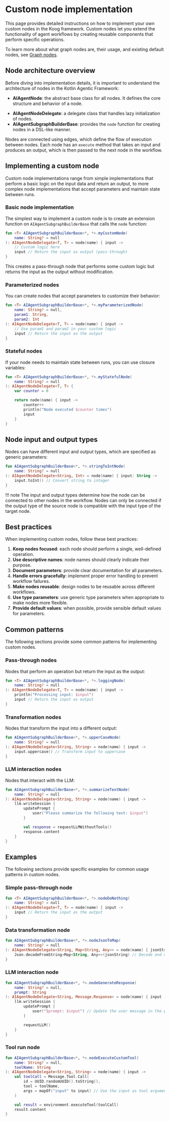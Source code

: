 # Custom node implementation

This page provides detailed instructions on how to implement your own custom nodes in the Koog framework. 
Custom nodes let you extend the functionality of agent workflows by creating reusable components that perform specific
operations.

To learn more about what graph nodes are, their usage, and existing default nodes, see [Graph nodes](nodes-and-components.md).

## Node architecture overview

Before diving into implementation details, it is important to understand the architecture of nodes in the Kotlin Agentic
Framework:

- **AIAgentNode**: the abstract base class for all nodes. It defines the core structure and behavior of a node.
<!--- - **SimpleLocalAgentNode**: a concrete implementation of `LocalAgentNode` that executes a provided function. -->
- **AIAgentNodeDelegate**: a delegate class that handles lazy initialization of nodes.
- **AIAgentSubgraphBuilderBase**: provides the `node` function for creating nodes in a DSL-like manner.

Nodes are connected using edges, which define the flow of execution between nodes.
Each node has an `execute` method that takes an input and produces an output, which is then passed to the next node in 
the workflow.

## Implementing a custom node

Custom node implementations range from simple implementations that perform a basic logic on the input data and return
an output, to more complex node implementations that accept parameters and maintain state between runs.

### Basic node implementation

The simplest way to implement a custom node is to create an extension function on `AIAgentSubgraphBuilderBase` that
calls the `node` function:

```kotlin
fun <T> AIAgentSubgraphBuilderBase<*, *>.myCustomNode(
    name: String? = null
): AIAgentNodeDelegate<T, T> = node(name) { input ->
    // Custom logic here
    input // Return the input as output (pass-through)
}
```

This creates a pass-through node that performs some custom logic but returns the input as the output without modification.

### Parameterized nodes

You can create nodes that accept parameters to customize their behavior:

```kotlin
fun <T> AIAgentSubgraphBuilderBase<*, *>.myParameterizedNode(
    name: String? = null,
    param1: String,
    param2: Int
): AIAgentNodeDelegate<T, T> = node(name) { input ->
    // Use param1 and param2 in your custom logic
    input // Return the input as the output
}
```

### Stateful nodes

If your node needs to maintain state between runs, you can use closure variables:

```kotlin
fun <T> AIAgentSubgraphBuilderBase<*, *>.myStatefulNode(
    name: String? = null
): AIAgentNodeDelegate<T, T> {
    var counter = 0

    return node(name) { input ->
        counter++
        println("Node executed $counter times")
        input
    }
}
```

## Node input and output types

Nodes can have different input and output types, which are specified as generic parameters:

```kotlin
fun AIAgentSubgraphBuilderBase<*, *>.stringToIntNode(
    name: String? = null
): AIAgentNodeDelegate<String, Int> = node(name) { input: String ->
    input.toInt() // Convert string to integer
}
```

!!! note
    The input and output types determine how the node can be connected to other nodes in the workflow. Nodes can only be
    connected if the output type of the source node is compatible with the input type of the target node.

## Best practices

When implementing custom nodes, follow these best practices:

1. **Keep nodes focused**: each node should perform a single, well-defined operation.
2. **Use descriptive names**: node names should clearly indicate their purpose.
3. **Document parameters**: provide clear documentation for all parameters.
4. **Handle errors gracefully**: implement proper error handling to prevent workflow failures.
5. **Make nodes reusable**: design nodes to be reusable across different workflows.
6. **Use type parameters**: use generic type parameters when appropriate to make nodes more flexible.
7. **Provide default values**: when possible, provide sensible default values for parameters.

## Common patterns

The following sections provide some common patterns for implementing custom nodes.

### Pass-through nodes

Nodes that perform an operation but return the input as the output:

```kotlin
fun <T> AIAgentSubgraphBuilderBase<*, *>.loggingNode(
    name: String? = null
): AIAgentNodeDelegate<T, T> = node(name) { input ->
    println("Processing input: $input")
    input // Return the input as output
}
```

### Transformation nodes

Nodes that transform the input into a different output:

```kotlin
fun AIAgentSubgraphBuilderBase<*, *>.upperCaseNode(
    name: String? = null
): AIAgentNodeDelegate<String, String> = node(name) { input ->
    input.uppercase() // Transform input to uppercase
}
```

### LLM interaction nodes

Nodes that interact with the LLM:

```kotlin
fun AIAgentSubgraphBuilderBase<*, *>.summarizeTextNode(
    name: String? = null
): AIAgentNodeDelegate<String, String> = node(name) { input ->
    llm.writeSession {
        updatePrompt {
            user("Please summarize the following text: $input")
        }

        val response = requestLLMWithoutTools()
        response.content
    }
}
```

## Examples

The following sections provide specific examples for common usage patterns in custom nodes.

### Simple pass-through node

```kotlin
fun <T> AIAgentSubgraphBuilderBase<*, *>.nodeDoNothing(
    name: String? = null
): AIAgentNodeDelegate<T, T> = node(name) { input ->
    input // Return the input as the output
}
```

### Data transformation node

```kotlin
fun AIAgentSubgraphBuilderBase<*, *>.nodeJsonToMap(
    name: String? = null
): AIAgentNodeDelegate<String, Map<String, Any>> = node(name) { jsonString ->
    Json.decodeFromString<Map<String, Any>>(jsonString) // Decode and deserialize the given JSON string
}
```

### LLM interaction node

```kotlin
fun AIAgentSubgraphBuilderBase<*, *>.nodeGenerateResponse(
    name: String? = null,
    prompt: String
): AIAgentNodeDelegate<String, Message.Response> = node(name) { input ->
    llm.writeSession {
        updatePrompt {
            user("$prompt: $input") // Update the user message in the prompt
        }

        requestLLM()
    }
}
```

### Tool run node

```kotlin
fun AIAgentSubgraphBuilderBase<*, *>.nodeExecuteCustomTool(
    name: String? = null,
    toolName: String
): AIAgentNodeDelegate<String, String> = node(name) { input ->
    val toolCall = Message.Tool.Call( 
        id = UUID.randomUUID().toString(),
        tool = toolName,
        args = mapOf("input" to input) // Use the input as tool arguments
    )

    val result = environment.executeTool(toolCall)
    result.content
}
```